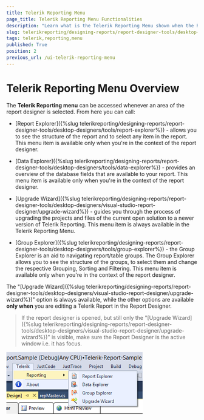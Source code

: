 ```yaml
---
title: Telerik Reporting Menu
page_title: Telerik Reporting Menu Functionalities 
description: "Learn what is the Telerik Reporting Menu shown when the Reporting Visual Studio extension is expaned and what functionalities it offers."
slug: telerikreporting/designing-reports/report-designer-tools/desktop-designers/visual-studio-report-designer/telerik-reporting-menu
tags: telerik,reporting,menu
published: True
position: 2
previous_url: /ui-telerik-reporting-menu
---
```


# Telerik Reporting Menu Overview

The __Telerik Reporting menu__ can be accessed whenever an area of the report designer is selected. From here you can call: 

* [Report Explorer]({%slug telerikreporting/designing-reports/report-designer-tools/desktop-designers/tools/report-explorer%}) - allows you to see the structure of the report and to select any item in the report. This menu item is available only when you're in the context of the report designer. 

* [Data Explorer]({%slug telerikreporting/designing-reports/report-designer-tools/desktop-designers/tools/data-explorer%}) - provides an overview of the database fields that are available to your report. This menu item is available only when you're in the context of the report designer. 

* [Upgrade Wizard]({%slug telerikreporting/designing-reports/report-designer-tools/desktop-designers/visual-studio-report-designer/upgrade-wizard%}) - guides you through the process of upgrading the projects and files of the current open solution to a newer version of Telerik Reporting. This menu item is always available in the Telerik Reporting Menu. 

* [Group Explorer]({%slug telerikreporting/designing-reports/report-designer-tools/desktop-designers/tools/group-explorer%}) - the Group Explorer is an aid to navigating report/table groups. The Group Explorer allows you to see the structure of the groups, to select them and change the respective Grouping, Sorting and Filtering. This menu item is available only when you're in the context of the report designer. 

The "[Upgrade Wizard]({%slug telerikreporting/designing-reports/report-designer-tools/desktop-designers/visual-studio-report-designer/upgrade-wizard%})" option is always available, while the other options are available __only when__ you are editing a Telerik Report in the Report Designer. 

> If the report designer is opened, but still only the "[Upgrade Wizard]({%slug telerikreporting/designing-reports/report-designer-tools/desktop-designers/visual-studio-report-designer/upgrade-wizard%})" is visible, make sure the Report Designer is the active window i.e. it has focus.   

  ![A preview of the Menu shown when the Reporting Visual Studio extension is expanded](images/TelerikVSMenu.png)
